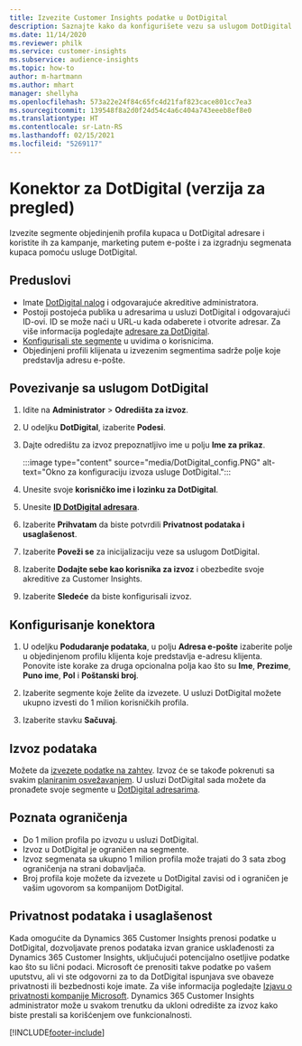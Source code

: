 ```yaml
---
title: Izvezite Customer Insights podatke u DotDigital
description: Saznajte kako da konfigurišete vezu sa uslugom DotDigital.
ms.date: 11/14/2020
ms.reviewer: philk
ms.service: customer-insights
ms.subservice: audience-insights
ms.topic: how-to
author: m-hartmann
ms.author: mhart
manager: shellyha
ms.openlocfilehash: 573a22e24f84c65fc4d21faf823cace801cc7ea3
ms.sourcegitcommit: 139548f8a2d0f24d54c4a6c404a743eeeb8ef8e0
ms.translationtype: HT
ms.contentlocale: sr-Latn-RS
ms.lasthandoff: 02/15/2021
ms.locfileid: "5269117"
---
```

# <a name="connector-for-dotdigital-preview"></a>Konektor za DotDigital (verzija za pregled)

Izvezite segmente objedinjenih profila kupaca u DotDigital adresare i koristite ih za kampanje, marketing putem e-pošte i za izgradnju segmenata kupaca pomoću usluge DotDigital. 

## <a name="prerequisites"></a>Preduslovi

-   Imate [DotDigital nalog](https://dotdigital.com/) i odgovarajuće akreditive administratora.
-   Postoji postojeća publika u adresarima u usluzi DotDigital i odgovarajući ID-ovi. ID se može naći u URL-u kada odaberete i otvorite adresar. Za više informacija pogledajte [adresare za DotDigital](https://support.dotdigital.com/hc/articles/212211968-Creating-an-address-book).
-   [Konfigurisali ste segmente](segments.md) u uvidima o korisnicima.
-   Objedinjeni profili klijenata u izvezenim segmentima sadrže polje koje predstavlja adresu e-pošte.

## <a name="connect-to-dotdigital"></a>Povezivanje sa uslugom DotDigital

1. Idite na **Administrator** > **Odredišta za izvoz**.

1. U odeljku **DotDigital**, izaberite **Podesi**.

1. Dajte odredištu za izvoz prepoznatljivo ime u polju **Ime za prikaz**.

   :::image type="content" source="media/DotDigital_config.PNG" alt-text="Okno za konfiguraciju izvoza usluge DotDigital.":::

1. Unesite svoje **korisničko ime i lozinku za DotDigital**.

1. Unesite **[ID DotDigital adresara](https://support.dotdigital.com/hc/articles/212211968-Creating-an-address-book)**.

1. Izaberite **Prihvatam** da biste potvrdili **Privatnost podataka i usaglašenost**.

1. Izaberite **Poveži se** za inicijalizaciju veze sa uslugom DotDigital.

1. Izaberite **Dodajte sebe kao korisnika za izvoz** i obezbedite svoje akreditive za Customer Insights.

1. Izaberite **Sledeće** da biste konfigurisali izvoz.

## <a name="configure-the-connector"></a>Konfigurisanje konektora

1. U odeljku **Podudaranje podataka**, u polju **Adresa e-pošte** izaberite polje u objedinjenom profilu klijenta koje predstavlja e-adresu klijenta. Ponovite iste korake za druga opcionalna polja kao što su **Ime**, **Prezime**, **Puno ime**, **Pol** i **Poštanski broj**.

1. Izaberite segmente koje želite da izvezete. U usluzi DotDigital možete ukupno izvesti do 1 milion korisničkih profila.

1. Izaberite stavku **Sačuvaj**.

## <a name="export-the-data"></a>Izvoz podataka

Možete da [izvezete podatke na zahtev](export-destinations.md). Izvoz će se takođe pokrenuti sa svakim [planiranim osvežavanjem](system.md#schedule-tab). U usluzi DotDigital sada možete da pronađete svoje segmente u [DotDigital adresarima](https://support.dotdigital.com/hc/articles/212211968-Creating-an-address-book).

## <a name="known-limitations"></a>Poznata ograničenja

- Do 1 milion profila po izvozu u usluzi DotDigital.
- Izvoz u DotDigital je ograničen na segmente.
- Izvoz segmenata sa ukupno 1 milion profila može trajati do 3 sata zbog ograničenja na strani dobavljača. 
- Broj profila koje možete da izvezete u DotDigital zavisi od i ograničen je vašim ugovorom sa kompanijom DotDigital.

## <a name="data-privacy-and-compliance"></a>Privatnost podataka i usaglašenost

Kada omogućite da Dynamics 365 Customer Insights prenosi podatke u DotDigital, dozvoljavate prenos podataka izvan granice usklađenosti za Dynamics 365 Customer Insights, uključujući potencijalno osetljive podatke kao što su lični podaci. Microsoft će prenositi takve podatke po vašem uputstvu, ali vi ste odgovorni za to da DotDigital ispunjava sve obaveze privatnosti ili bezbednosti koje imate. Za više informacija pogledajte [Izjavu o privatnosti kompanije Microsoft](https://go.microsoft.com/fwlink/?linkid=396732).
Dynamics 365 Customer Insights administrator može u svakom trenutku da ukloni odredište za izvoz kako biste prestali sa korišćenjem ove funkcionalnosti.


[!INCLUDE[footer-include](../includes/footer-banner.md)]
